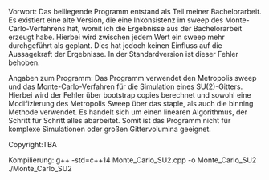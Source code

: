 Vorwort:
Das beiliegende Programm entstand als Teil meiner Bachelorarbeit.
Es existiert eine alte Version, die eine Inkonsistenz im sweep des Monte-Carlo-Verfahrens hat,
womit ich die Ergebnisse aus der Bachelorarbeit erzeugt habe.
Hierbei wird zwischen jedem Wert ein sweep mehr durchgeführt als geplant. Dies hat jedoch keinen Einfluss
auf die Aussagekraft der Ergebnisse. In der Standardversion ist dieser Fehler behoben.

Angaben zum Programm:
Das Programm verwendet den Metropolis sweep und das Monte-Carlo-Verfahren für die Simulation eines SU(2)-Gitters.
Hierbei wird der Fehler über bootstrap copies berechnet und sowohl eine Modifizierung des Metropolis Sweep über
das staple, als auch die binning Methode verwendet.
Es handelt sich um einen linearen Algorithmus, der Schritt für Schritt alles abarbeitet. Somit ist das Programm
nicht für komplexe Simulationen oder großen Gittervolumina geeignet.


Copyright:TBA

Kompilierung:
g++ -std=c++14 Monte_Carlo_SU2.cpp -o Monte_Carlo_SU2
./Monte_Carlo_SU2